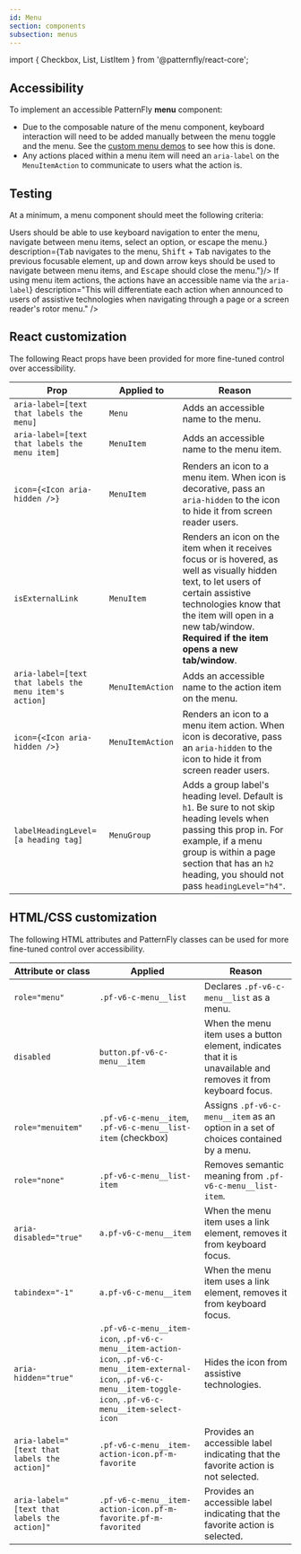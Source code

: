 ```yaml
---
id: Menu
section: components
subsection: menus
---
```


import { Checkbox, List, ListItem } from '@patternfly/react-core';


## Accessibility

To implement an accessible PatternFly **menu** component:
- Due to the composable nature of the menu component, keyboard interaction will need to be added manually between the menu toggle and the menu. See the [custom menu demos](https://www.patternfly.org/components/menus/custom-menus) to see how this is done.
- Any actions placed within a menu item will need an `aria-label` on the `MenuItemAction` to communicate to users what the action is.


## Testing

At a minimum, a menu component should meet the following criteria:

<List isPlain>
  <ListItem>
    <Checkbox id="menu-a11y-checkbox-1" label={<span>Users should be able to use keyboard navigation to enter the menu, navigate between menu items, select an option, or escape the menu.</span>} description={<span><kbd>Tab</kbd> navigates to the menu, <kbd>Shift</kbd> + <kbd>Tab</kbd> navigates to the previous focusable element, up and down arrow keys should be used to navigate between menu items, and <kbd>Escape</kbd> should close the menu."</span>}/>
  </ListItem>
  <ListItem>
    <Checkbox id="menu-a11y-checkbox-2" label={<span>If using menu item actions, the actions have an accessible name via the <code className="ws-code">aria-label</code></span>} description="This will differentiate each action when announced to users of assistive technologies when navigating through a page or a screen reader's rotor menu." />
  </ListItem>
</List>


## React customization

The following React props have been provided for more fine-tuned control over accessibility.

| Prop | Applied to | Reason | 
|---|---|---|
| `aria-label=[text that labels the menu]` | `Menu` | Adds an accessible name to the menu. |
| `aria-label=[text that labels the menu item]` | `MenuItem` | Adds an accessible name to the menu item. |
| `icon={<Icon aria-hidden />}`  | `MenuItem` | Renders an icon to a menu item. When icon is decorative, pass an `aria-hidden` to the icon to hide it from screen reader users. |
| `isExternalLink` | `MenuItem` | Renders an icon on the item when it receives focus or is hovered, as well as visually hidden text, to let users of certain assistive technologies know that the item will open in a new tab/window. **Required if the item opens a new tab/window**. |
| `aria-label=[text that labels the menu item's action]` | `MenuItemAction` | Adds an accessible name to the action item on the menu. |
|`icon={<Icon aria-hidden />}` | `MenuItemAction` | Renders an icon to a menu item action. When icon is decorative, pass an `aria-hidden` to the icon to hide it from screen reader users. |
| `labelHeadingLevel=[a heading tag]` | `MenuGroup` | Adds a group label's heading level. Default is `h1`. Be sure to not skip heading levels when passing this prop in. For example, if a menu group is within a page section that has an `h2` heading, you should not pass `headingLevel="h4"`. |



## HTML/CSS customization


The following HTML attributes and PatternFly classes can be used for more fine-tuned control over accessibility.

| Attribute or class | Applied | Reason |
| -- | -- | -- |
| `role="menu"` | `.pf-v6-c-menu__list` | Declares `.pf-v6-c-menu__list` as a menu. |
| `disabled` | `button.pf-v6-c-menu__item` | When the menu item uses a button element, indicates that it is unavailable and removes it from keyboard focus. |
| `role="menuitem"` | `.pf-v6-c-menu__item`, `.pf-v6-c-menu__list-item` (checkbox) | Assigns `.pf-v6-c-menu__item` as an option in a set of choices contained by a menu. |
| `role="none"` | `.pf-v6-c-menu__list-item` | Removes semantic meaning from `.pf-v6-c-menu__list-item`. |
| `aria-disabled="true"` | `a.pf-v6-c-menu__item` | When the menu item uses a link element, removes it from keyboard focus. |
| `tabindex="-1"` | `a.pf-v6-c-menu__item` | When the menu item uses a link element, removes it from keyboard focus. |
| `aria-hidden="true"` | `.pf-v6-c-menu__item-icon`, `.pf-v6-c-menu__item-action-icon`, `.pf-v6-c-menu__item-external-icon`, `.pf-v6-c-menu__item-toggle-icon`, `.pf-v6-c-menu__item-select-icon` | Hides the icon from assistive technologies. |
| `aria-label="[text that labels the action]"` | `.pf-v6-c-menu__item-action-icon.pf-m-favorite` | Provides an accessible label indicating that the favorite action is not selected. |
| `aria-label="[text that labels the action]"` | `.pf-v6-c-menu__item-action-icon.pf-m-favorite.pf-m-favorited` | Provides an accessible label indicating that the favorite action is selected. |
